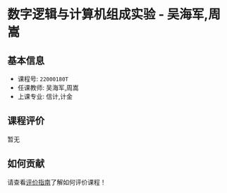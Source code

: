 # 数字逻辑与计算机组成实验 - 吴海军,周嵩

## 基本信息

- 课程号: `22000180T`
- 任课教师: 吴海军,周嵩
- 上课专业: 信计,计金

## 课程评价

暂无

## 如何贡献

请查看[评价指南](../how-to-comment.md)了解如何评价课程！
